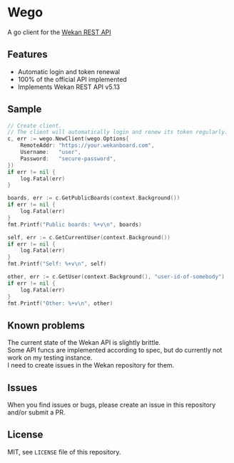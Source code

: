 # Wego
A go client for the [Wekan REST API](https://wekan.github.io/api/v5.13/#wekan-rest-api)  

## Features
- Automatic login and token renewal
- 100% of the official API implemented
- Implements Wekan REST API v5.13

## Sample
```go
// Create client.
// The client will automatically login and renew its token regularly.
c, err := wego.NewClient(wego.Options{
    RemoteAddr: "https://your.wekanboard.com",
    Username:   "user",
    Password:   "secure-password",
})
if err != nil {
    log.Fatal(err)
}

boards, err := c.GetPublicBoards(context.Background())
if err != nil {
    log.Fatal(err)
} 
fmt.Printf("Public boards: %+v\n", boards)

self, err := c.GetCurrentUser(context.Background())
if err != nil {
    log.Fatal(err)
}
fmt.Printf("Self: %+v\n", self)

other, err := c.GetUser(context.Background(), "user-id-of-somebody")
if err != nil {
    log.Fatal(err)
}
fmt.Printf("Other: %+v\n", other)
```

## Known problems
The current state of the Wekan API is slightly brittle.  
Some API funcs are implemented according to spec, but do currently not work on my testing instance.  
I need to create issues in the Wekan repository for them.

## Issues
When you find issues or bugs, please create an issue in this repository and/or submit a PR.

## License
MIT, see `LICENSE` file of this repository.
